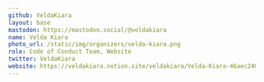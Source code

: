 ```yaml
---
github: VeldaKiara
layout: base
mastodon: https://mastodon.social/@veldakiara
name: Velda Kiara
photo_url: /static/img/organizers/velda-kiara.png
role: Code of Conduct Team, Website
twitter: VeldaKiara
website: https://veldakiara.notion.site/veldakiara/Velda-Kiara-46aec24028fd4e8dbdba003097c18b5b
---
```

